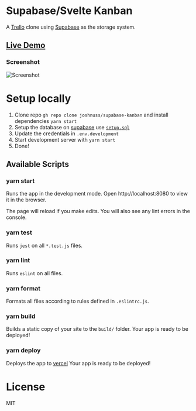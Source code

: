 # Supabase/Svelte Kanban

A [Trello](https://trello.com) clone using [Supabase](https://supabase.io) as the storage system.

## [Live Demo](https://supabase-kanban.vercel.app/)

### Screenshot

![Screenshot](https://github.com/joshnuss/supabase-kanban/blob/master/screenshot.png)

# Setup locally

1. Clone repo `gh repo clone joshnuss/supabase-kanban` and install dependencies `yarn start`
2. Setup the database on [supabase](https://supabase.io) use [`setup.sql`](https://github.com/joshnuss/supabase-kanban/blob/master/setup.sql)
3. Update the credentials in `.env.development`
4. Start development server with `yarn start`
5. Done!

## Available Scripts

### yarn start

Runs the app in the development mode.
Open http://localhost:8080 to view it in the browser.

The page will reload if you make edits.
You will also see any lint errors in the console.

### yarn test

Runs `jest` on all `*.test.js` files.

### yarn lint

Runs `eslint` on all files.

### yarn format

Formats all files according to rules defined in `.eslintrc.js`.

### yarn build

Builds a static copy of your site to the `build/` folder.
Your app is ready to be deployed!

### yarn deploy

Deploys the app to [vercel](https://vercel.com)
Your app is ready to be deployed!

# License

MIT
